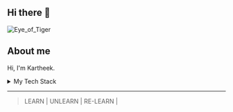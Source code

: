 ## Hi there 👋
![Eye_of_Tiger](https://github.com/user-attachments/assets/81e30010-c2fe-4080-adc3-a5c70968b2fa)

<!-- https://user-images.githubusercontent.com/25423296/163456776-7f95b81a-f1ed-45f7-b7ab-8fa810d529fa.png -->


## About me

Hi, I'm Kartheek.

<details>
<summary>My Tech Stack</summary>

| Frontend | Databases | Backend | Developer Tools|
|--------:|----------:| --------| --------|
|Html & Css| SQLite  | Python | Command Line |
|JavaScript| Mongo DB| Node.js| Git & GitHub|
|React JS|  | Express| | 






</details>

---
> LEARN | UNLEARN | RE-LEARN |

<!--
**kartheeksharma/kartheeksharma** is a ✨ _special_ ✨ repository because its `README.md` (this file) appears on your GitHub profile.

Here are some ideas to get you started:

- 🔭 I’m currently working on ...
- 🌱 I’m currently learning ...
- 👯 I’m looking to collaborate on ...
- 🤔 I’m looking for help with ...
- 💬 Ask me about ...
- 📫 How to reach me: ...
- 😄 Pronouns: ...
- ⚡ Fun fact: ...
-->
